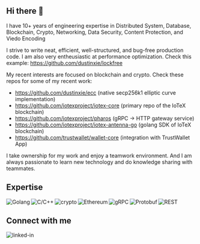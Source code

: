 ## Hi there 👋

I have 10+ years of engineering expertise in Distributed System, Database,
Blockchain, Crypto, Networking, Data Security, Content Protection, and Viedo
Encoding

I strive to write neat, efficient, well-structured, and bug-free production
code. I am also very entheusiastic at performance optimization. Check this 
example: https://github.com/dustinxie/lockfree

My recent interests are focused on blockchain and crypto. Check these repos
for some of my recent work:
- https://github.com/dustinxie/ecc (native secp256k1 elliptic curve implementation)
- https://github.com/iotexproject/iotex-core (primary repo of the IoTeX blockchain)
- https://github.com/iotexproject/pharos (gRPC → HTTP gateway service)
- https://github.com/iotexproject/iotex-antenna-go (golang SDK of IoTeX blockchain)
- https://github.com/trustwallet/wallet-core (integration with TrustWallet App)

I take ownership for my work and enjoy a teamwork environment. And I am always
passionate to learn new technology and do knowledge sharing with teammates.

## Expertise
<img align="left" alt="Golang" src="https://img.shields.io/badge/Golang-green?&style=for-the-badge" />
<img align="left" alt="C/C++" src="https://img.shields.io/badge/C/C++-green?&style=for-the-badge "/>
<img align="left" alt="crypto" src="https://img.shields.io/badge/crypto-yellow?&style=for-the-badge "/>
<img align="left" alt="Ethereum" src="https://img.shields.io/badge/Ethereum-yellow?&style=for-the-badge "/>
<img align="left" alt="gRPC" src="https://img.shields.io/badge/gRPC-lightblue?&style=for-the-badge "/>
<img align="left" alt="Protobuf" src="https://img.shields.io/badge/Protobuf-lightblue?&style=for-the-badge "/>
<img align="left" alt="REST" src="https://img.shields.io/badge/REST-lightblue?&style=for-the-badge "/>
<br>

## Connect with me
[<img align="left" alt="linked-in" src="https://img.shields.io/badge/linkedin-%230077B5.svg?&style=for-the-badge&logo=linkedin&logoColor=white"/>](https://www.linkedin.com/in/dustinxie)
<br>
